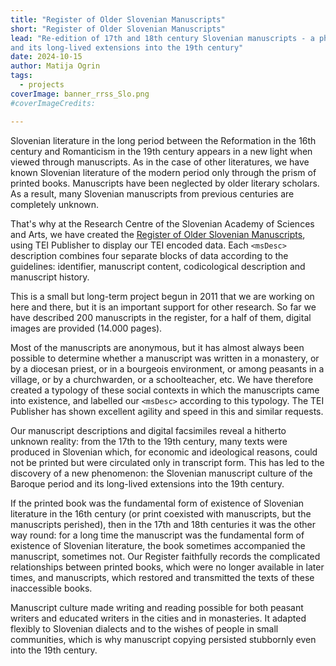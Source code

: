 ```yaml
---
title: "Register of Older Slovenian Manuscripts"
short: "Register of Older Slovenian Manuscripts"
lead: "Re-edition of 17th and 18th century Slovenian manuscripts - a phenomenon of the Slovenian manuscript culture of the Baroque period
and its long-lived extensions into the 19th century"
date: 2024-10-15
author: Matija Ogrin
tags:
  - projects
coverImage: banner_rrss_Slo.png
#coverImageCredits:

---
```


Slovenian literature in the long period between the Reformation in the 16th century and
Romanticism in the 19th century appears in a new light when viewed through manuscripts. As in
the case of other literatures, we have known Slovenian literature of the modern period only
through the prism of printed books. Manuscripts have been neglected by older literary scholars.
As a result, many Slovenian manuscripts from previous centuries are completely unknown.

That's why at the Research Centre of the Slovenian Academy of Sciences and Arts, we have
created the [Register of Older Slovenian Manuscripts](https://rrss.manuscripta.zrc-sazu.si), using TEI Publisher to display our TEI
encoded data. Each `<msDesc>` description combines four separate blocks of data according to the
guidelines: identifier, manuscript content, codicological description and manuscript history.

This is a small but long-term project begun in 2011 that we are working on here and there, but
it is an important support for other research. So far we have described 200 manuscripts in the
register, for a half of them, digital images are provided (14.000 pages).

Most of the manuscripts are anonymous, but it has almost always been possible to determine
whether a manuscript was written in a monastery, or by a diocesan priest, or in a bourgeois
environment, or among peasants in a village, or by a churchwarden, or a schoolteacher, etc. We
have therefore created a typology of these social contexts in which the manuscripts came into
existence, and labelled our `<msDesc>` according to this typology. The TEI Publisher has shown
excellent agility and speed in this and similar requests.

Our manuscript descriptions and digital facsimiles reveal a hitherto unknown reality: from the
17th to the 19th century, many texts were produced in Slovenian which, for economic and
ideological reasons, could not be printed but were circulated only in transcript form. This has led
to the discovery of a new phenomenon: the Slovenian manuscript culture of the Baroque period
and its long-lived extensions into the 19th century.

If the printed book was the fundamental form of existence of Slovenian literature in the 16th
century (or print coexisted with manuscripts, but the manuscripts perished), then in the 17th and
18th centuries it was the other way round: for a long time the manuscript was the fundamental
form of existence of Slovenian literature, the book sometimes accompanied the manuscript,
sometimes not. Our Register faithfully records the complicated relationships between printed
books, which were no longer available in later times, and manuscripts, which restored and
transmitted the texts of these inaccessible books.

Manuscript culture made writing and reading possible for both peasant writers and educated
writers in the cities and in monasteries. It adapted flexibly to Slovenian dialects and to the wishes
of people in small communities, which is why manuscript copying persisted stubbornly even into
the 19th century.
